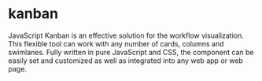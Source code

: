 # kanban
JavaScript Kanban is an effective solution for the workflow visualization. 
This flexible tool can work with any number of cards, columns and swimlanes. Fully written in pure JavaScript and CSS, the component can be easily set and customized as well as integrated into any web app or web page.
